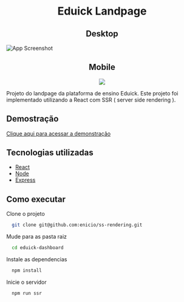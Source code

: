<h1 align="center" > Eduick Landpage</h1>

<h2 align="center"> Desktop </h2>

![App Screenshot](https://ucarecdn.com/ba5b3227-b7ef-41f5-9418-fe882e545fb1/eduicklandpage1440.png)


<h2 align="center"> Mobile </h2>
<p align="center" >
<img  src="https://ucarecdn.com/f3360d89-1da9-4133-be5f-e8353154fe13/-/preview/300x300/"/>
</p>

Projeto do landpage da plataforma de ensino Eduick.
Este projeto foi implementado utilizando a React com SSR ( server side rendering ).

## Demostração

[Clique aqui para acessar a demonstração](http://tst-ssr.herokuapp.com/)

## Tecnologias utilizadas


- [React](https://reactjs.org/)
- [Node](https://nodejs.org/en/)
- [Express](https://expressjs.com/pt-br/)


## Como executar

Clone o projeto

```bash
  git clone git@github.com:enicio/ss-rendering.git
```

Mude para as pasta raiz

```bash
  cd eduick-dashboard
```

Instale as dependencias

```bash
  npm install
```

Inicie o servidor

```bash
  npm run ssr
```
